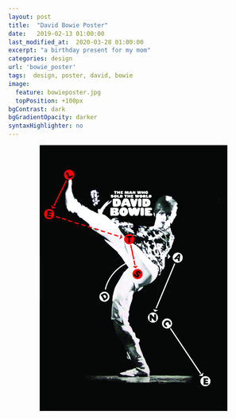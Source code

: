 ```yaml
---
layout: post
title:  "David Bowie Poster"
date:   2019-02-13 01:00:00
last_modified_at:  2020-03-28 01:00:00
excerpt: "a birthday present for my mom"
categories: design
url: 'bowie_poster'
tags:  design, poster, david, bowie
image:
  feature: bowieposter.jpg
  topPosition: +100px
bgContrast: dark
bgGradientOpacity: darker
syntaxHighlighter: no
---
```


  <div style="text-align: center;"><img style="width: 75%;" src="assets/images/posts/bowieposter.jpg" alt=""></div>




